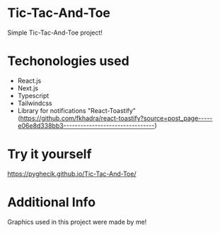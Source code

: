 # Tic-Tac-And-Toe
Simple Tic-Tac-And-Toe project!
 # Techonologies used
 - React.js
 - Next.js
 - Typescript
 - Tailwindcss
 - Library for notifications "React-Toastify" (https://github.com/fkhadra/react-toastify?source=post_page-----e06e8d338bb3--------------------------------)  
# Try it yourself
 https://pyghecik.github.io/Tic-Tac-And-Toe/
# Additional Info
Graphics used in this project were made by me!
